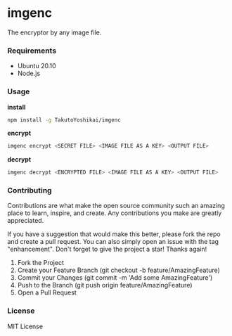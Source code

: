 # imgenc
The encryptor by any image file.

### Requirements
* Ubuntu 20.10
* Node.js

### Usage
**install**
```bash
npm install -g TakutoYoshikai/imgenc
```

**encrypt**
```bash
imgenc encrypt <SECRET FILE> <IMAGE FILE AS A KEY> <OUTPUT FILE>
```

**decrypt**
```bash
imgenc decrypt <ENCRYPTED FILE> <IMAGE FILE AS A KEY> <OUTPUT FILE>
```

### Contributing

Contributions are what make the open source community such an amazing place to learn, inspire, and create. Any contributions you make are greatly appreciated.

If you have a suggestion that would make this better, please fork the repo and create a pull request. You can also simply open an issue with the tag "enhancement". Don't forget to give the project a star! Thanks again!

1. Fork the Project
2. Create your Feature Branch (git checkout -b feature/AmazingFeature)
3. Commit your Changes (git commit -m 'Add some AmazingFeature')
4. Push to the Branch (git push origin feature/AmazingFeature)
5. Open a Pull Request

### License
MIT License
